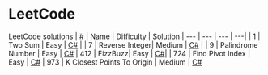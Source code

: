 # LeetCode
LeetCode solutions
| # | Name | Difficulty | Solution
| --- | --- | --- | ---| 
| 1 | Two Sum | Easy | [C#](https://github.com/isadora-vieira-ramos/leetcode/blob/main/solutions/TwoSum.cs) |
| 7 | Reverse Integer| Medium | [C#](https://github.com/isadora-vieira-ramos/leetcode/blob/main/solutions/ReverseInteger.cs) |
| 9 | Palindrome Number | Easy | [C#](https://github.com/isadora-vieira-ramos/leetcode/blob/main/solutions/PalindromeNumber.cs)
| 412 | FizzBuzz| Easy | [C#](https://github.com/isadora-vieira-ramos/leetcode/blob/main/solutions/FizzBuzz.cs)|
| 724 | Find Pivot Index | Easy | [C#](https://github.com/isadora-vieira-ramos/leetcode/blob/main/solutions/FindPivotIndex.cs)
| 973 | K Closest Points To Origin | Medium | [C#](https://github.com/isadora-vieira-ramos/leetcode/blob/main/solutions/KClosestPointsToOrigin.cs)
